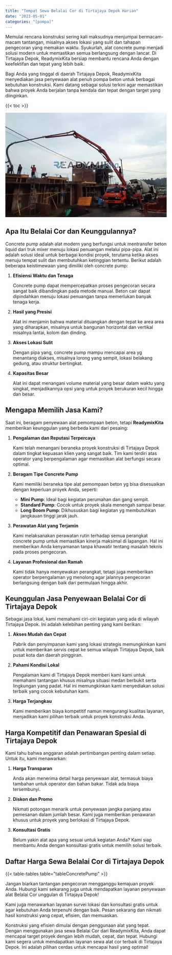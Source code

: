 ```yaml
---
title: "Tempat Sewa Belalai Cor di Tirtajaya Depok Harian"
date: "2023-05-01"
categories: "[pompa]"
---
```


Memulai rencana konstruksi sering kali maksudnya menjumpai bermacam-macam tantangan, misalnya akses lokasi yang sulit dan tahapan pengecoran yang memakan waktu. Syukurlah, alat concrete pump menjadi solusi modern untuk memastikan semua berlangsung dengan lancar. Di Tirtajaya Depok, ReadymixKita bersiap membantu rencana Anda dengan keefektifan dan tepat yang lebih baik.

Bagi Anda yang tinggal di daerah Tirtajaya Depok, ReadymixKita menyediakan jasa penyewaan alat penuh pompa beton untuk berbagai kebutuhan konstruksi. Kami datang sebagai solusi terkini agar memastikan bahwa proyek Anda berjalan tanpa kendala dan tepat dengan target yang diinginkan.

{{< toc >}}

![Tempat Sewa Belalai Cor di Tirtajaya Depok Harian](/images/pompa/sewa-pompa-03.jpg)

## Apa Itu Belalai Cor dan Keunggulannya?

Concrete pump adalah alat modern yang berfungsi untuk mentransfer beton liquid dari truk mixer menuju lokasi penuangan melalui pipa-pipa. Alat ini adalah solusi ideal untuk berbagai kondisi proyek, terutama ketika akses menuju tempat sulit dan membutuhkan ketinggian tertentu. Berikut adalah beberapa keistimewaan yang dimiliki oleh concrete pump:

1. **Efisiensi Waktu dan Tenaga**

   Concrete pump dapat mempercepatkan proses pengecoran secara sangat baik dibandingkan pada metode manual. Beton cair dapat dipindahkan menuju lokasi penuangan tanpa memerlukan banyak tenaga kerja.

2. **Hasil yang Presisi**

   Alat ini menjamin bahwa material dituangkan dengan tepat ke area area yang diharapkan, misalnya untuk bangunan horizontal dan vertikal misalnya lantai, kolom dan dinding.

3. **Akses Lokasi Sulit**

   Dengan pipa yang, concrete pump mampu mencapai area yg menantang diakses, misalnya lorong yang sempit, lokasi belakang gedung, atau struktur bertingkat.

4. **Kapasitas Besar**

   Alat ini dapat menangani volume material yang besar dalam waktu yang singkat, menjadikannya opsi yang untuk proyek berukuran kecil hingga dan besar.

## Mengapa Memilih Jasa Kami?

Saat ini, beragam penyewaan alat pemompaan beton, tetapi **ReadymixKita** memberikan keunggulan yang berbeda kami dari pesaing:

1. **Pengalaman dan Reputasi Terpercaya**

   Kami telah menangani beraneka proyek konstruksi di Tirtajaya Depok dalam tingkat kepuasan klien yang sangat baik. Tim kami terdiri atas operator yang berpengalaman agar memastikan alat berfungsi secara optimal.

2. **Beragam Tipe Concrete Pump**

   Kami memiliki beraneka tipe alat pemompaan beton yg bisa disesuaikan dengan keperluan proyek Anda, seperti:
   - **Mini Pump**: Ideal bagi kegiatan perumahan dan gang sempit.
   - **Standard Pump**: Cocok untuk proyek skala menengah sampai besar.
   - **Long Boom Pump**: Dikhususkan bagi kegiatan yg membutuhkan jangkauan tinggi jarak jauh.

3. **Perawatan Alat yang Terjamin**

   Kami melaksanakan perawatan rutin terhadap semua perangkat concrete pump untuk memastikan kinerja maksimal di lapangan. Hal ini memberikan Anda kenyamanan tanpa khawatir tentang masalah teknis pada proses pengecoran.

4. **Layanan Profesional dan Ramah**

   Kami tidak hanya menyewakan perangkat, tetapi juga memberikan operator berpengalaman yg menolong agar jalannya pengecoran berlangsung dengan baik dari permulaan hingga akhir.

## Keunggulan Jasa Penyewaan Belalai Cor di Tirtajaya Depok

Sebagai jasa lokal, kami memahami ciri-ciri kegiatan yang ada di wilayah Tirtajaya Depok. Ini adalah kelebihan penting yang kami berikan:

1. **Akses Mudah dan Cepat**

   Pabrik dan penyimpanan kami yang lokasi strategis memungkinkan kami untuk memberikan servis cepat ke semua wilayah Tirtajaya Depok, baik pusat kota dan daerah pinggiran.

2. **Pahami Kondisi Lokal**

   Pengalaman kami di Tirtajaya Depok memberi kami kami untuk memahami tantangan khusus misalnya situasi medan berbukit serta lingkungan yang padat. Hal ini memungkinkan kami menyediakan solusi terbaik yang cocok kebutuhan kami.

3. **Harga Terjangkau**

   Kami memberikan biaya kompetitif namun mengurangi kualitas layanan, menjadikan kami pilihan terbaik untuk proyek konstruksi Anda.

## Harga Kompetitif dan Penawaran Spesial di Tirtajaya Depok

Kami tahu bahwa anggaran adalah pertimbangan penting dalam setiap. Untuk itu, kami menawarkan:

1. **Harga Transparan**

   Anda akan menerima detail harga penyewaan alat, termasuk biaya tambahan untuk operator dan bahan bakar. Tidak ada biaya tersembunyi.

2. **Diskon dan Promo**

   Nikmati potongan menarik untuk penyewaan jangka panjang atau pemesanan dalam jumlah besar. Kami juga memberikan penawaran khusus untuk proyek yang berlokasi di Tirtajaya Depok.

3. **Konsultasi Gratis**

   Belum yakin alat apa yang sesuai untuk kegiatan Anda? Kami siap membantu Anda dengan konsultasi gratis untuk memilih solusi terbaik.

## Daftar Harga Sewa Belalai Cor di Tirtajaya Depok

{{< table-tables table="tableConcretePump" >}}

Jangan biarkan tantangan pengecoran mengganggu kemajuan proyek Anda. Hubungi kami sekarang juga untuk mendapatkan layanan penyewaan alat Belalai Cor unggulan di Tirtajaya Depok!

Kami juga menawarkan layanan survei lokasi dan konsultasi gratis untuk agar kebutuhan Anda terpenuhi dengan baik. Pesan sekarang dan nikmati hasil konstruksi yang cepat, efisien, dan memuaskan.

Konstruksi yang efisien dimulai dengan penggunaan alat yang tepat. Dengan menggunakan jasa sewa Belalai Cor dari ReadymixKita, Anda dapat mencapai target proyek dengan lebih mudah, cepat, dan tepat. Hubungi kami segera untuk mendapatkan layanan sewa alat cor terbaik di Tirtajaya Depok. Ini adalah pilihan cerdas untuk mencapai hasil yang optimal!